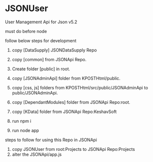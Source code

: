 # JSONUser
User Management Api for Json v5.2

must do before node

follow below steps for development

1.  copy [DataSupply] JSONDataSupply Repo
2.  copy [common] from JSONApi Repo.
3.  Create folder [public] in root.
4.  copy [JSONAdminApi] folder from KPOSTHtml/public.
5.  copy [css, js] folders from KPOSTHtml/src/public/JSONAdminApi to public/JSONAdminApi.
6.  copy [DependantModules] folder from JSONApi Repo:root.

7.  copy [KData] folder from JSONApi Repo:KeshavSoft
8.  run npm i
9.  run node app


steps to follow for using this Repo in JSONApi

1.  copy JSONUser from root:Projects to JSONApi Repo:Projects
2.  alter the JSONApi/app.js